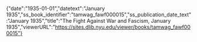 {"date":"1935-01-01","datetext":"January 1935","ss_book_identifier":"tamwag_fawf000015","ss_publication_date_text":"January 1935","title":"The Fight Against War and Fascism, January 1935","viewerURL":"https://sites.dlib.nyu.edu/viewer/books/tamwag_fawf000015"}